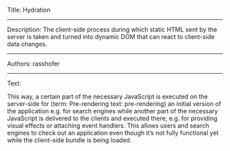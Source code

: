 Title: Hydration

-----

Description: The client-side process during which static HTML sent by the server is taken and turned into dynamic DOM that can react to client-side data changes.

-----

Authors: rasshofer

-----

Text:

This way, a certain part of the necessary JavaScript is executed on the server-side for (term: Pre-rendering text: pre-rendering) an initial version of the application e.g. for search engines while another part of the necessary JavaScript is delivered to the clients and executed there, e.g. for providing visual effects or attaching event handlers. This allows users and search engines to check out an application even though it’s not fully functional yet while the client-side bundle is being loaded.
